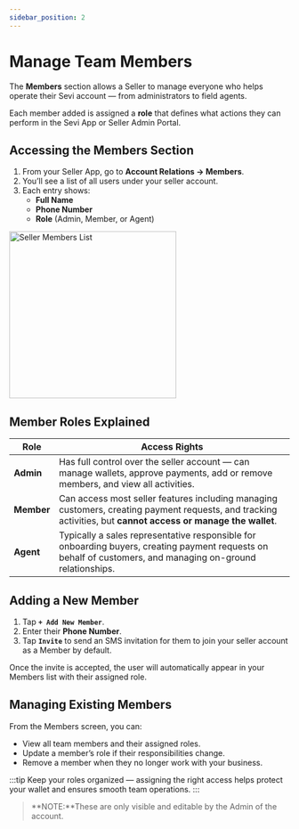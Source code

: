 ```yaml
---
sidebar_position: 2
---
```


# Manage Team Members

The **Members** section allows a Seller to manage everyone who helps operate their Sevi account — from administrators to field agents.  

Each member added is assigned a **role** that defines what actions they can perform in the Sevi App or Seller Admin Portal.  


## Accessing the Members Section
1. From your Seller App, go to **Account Relations → Members**.  
2. You’ll see a list of all users under your seller account.  
3. Each entry shows:  
   - **Full Name**  
   - **Phone Number**  
   - **Role** (Admin, Member, or Agent)

<img src="/seller/011.png" alt="Seller Members List" width="300"/>


## Member Roles Explained
| **Role** | **Access Rights** |
|-----------|------------------|
| **Admin** | Has full control over the seller account — can manage wallets, approve payments, add or remove members, and view all activities. |
| **Member** | Can access most seller features including managing customers, creating payment requests, and tracking activities, but **cannot access or manage the wallet**. |
| **Agent** | Typically a sales representative responsible for onboarding buyers, creating payment requests on behalf of customers, and managing on-ground relationships. |


## Adding a New Member
1. Tap **`+ Add New Member`**.  
2. Enter their **Phone Number**.  
4. Tap **`Invite`** to send an SMS invitation for them to join your seller account as a Member by default.


Once the invite is accepted, the user will automatically appear in your Members list with their assigned role.  


## Managing Existing Members
From the Members screen, you can:
- View all team members and their assigned roles.  
- Update a member’s role if their responsibilities change.  
- Remove a member when they no longer work with your business.  


:::tip
Keep your roles organized — assigning the right access helps protect your wallet and ensures smooth team operations.
:::

> **NOTE:**These are only visible and editable by the Admin of the account.

